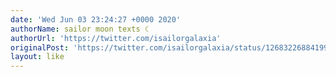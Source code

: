```yaml
---
date: 'Wed Jun 03 23:24:27 +0000 2020'
authorName: sailor moon texts ☾
authorUrl: 'https://twitter.com/isailorgalaxia'
originalPost: 'https://twitter.com/isailorgalaxia/status/1268322688419991552'
layout: like
---
```

